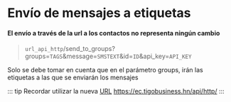 # Envío de mensajes a etiquetas

#### El envío a través de la url a los contactos no representa ningún cambio


> `url_api_http`/send_to_groups?groups=`TAGS`&message=`SMSTEXT`&id=`ID`&api_key=`API_KEY`


Solo se debe tomar en cuenta que en el parámetro groups, irán las etiquetas a las que se enviarán los mensajes

::: tip
Recordar utilizar la nueva [URL](./uri.md) https://ec.tigobusiness.hn/api/http/
::: 